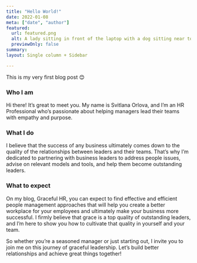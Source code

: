 ```yaml
---
title: "Hello World!"
date: 2022-01-08
meta: ["date", "author"]
featured:
  url: featured.png
  alt: A lady sitting in front of the laptop with a dog sitting near to her
  previewOnly: false
summary:
layout: Single column + Sidebar

---
```


This is my very first blog post :blush:

### Who I am
Hi there! It’s great to meet you. My name is Svitlana Orlova, and I’m an HR Professional who’s passionate about helping managers lead their teams with empathy and purpose.

### What I do
I believe that the success of any business ultimately comes down to the quality of the relationships between leaders and their teams. That’s why I’m dedicated to partnering with business leaders to address people issues, advise on relevant models and tools, and help them become outstanding leaders.

### What to expect
On my blog, Graceful HR, you can expect to find effective and efficient people management approaches that will help you create a better workplace for your employees and ultimately make your business more successful. I firmly believe that grace is a top quality of outstanding leaders, and I’m here to show you how to cultivate that quality in yourself and your team.

So whether you’re a seasoned manager or just starting out, I invite you to join me on this journey of graceful leadership. Let’s build better relationships and achieve great things together!
